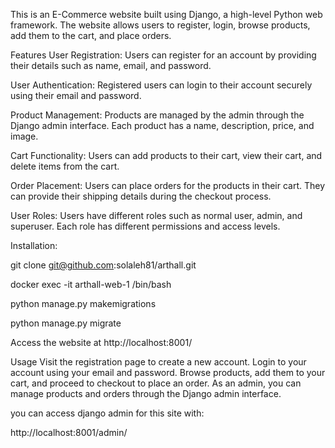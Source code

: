 This is an E-Commerce website built using Django, a high-level Python web framework. The website allows users to register, login, browse products, add them to the cart, and place orders.

Features
User Registration: Users can register for an account by providing their details such as name, email, and password.

User Authentication: Registered users can login to their account securely using their email and password.

Product Management: Products are managed by the admin through the Django admin interface. Each product has a name, description, price, and image.

Cart Functionality: Users can add products to their cart, view their cart, and delete items from the cart.

Order Placement: Users can place orders for the products in their cart. They can provide their shipping details during the checkout process.

User Roles: Users have different roles such as normal user, admin, and superuser. Each role has different permissions and access levels.



Installation:

git clone git@github.com:solaleh81/arthall.git

docker exec -it arthall-web-1 /bin/bash

python manage.py makemigrations

python manage.py migrate

Access the website at http://localhost:8001/

Usage
Visit the registration page to create a new account.
Login to your account using your email and password.
Browse products, add them to your cart, and proceed to checkout to place an order.
As an admin, you can manage products and orders through the Django admin interface.


you can access django admin for this site with:

http://localhost:8001/admin/